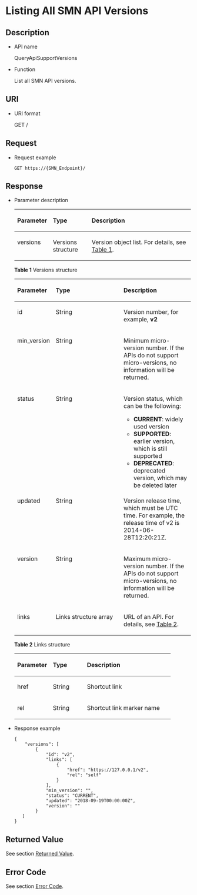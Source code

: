 # Listing All SMN API Versions<a name="smn_api_510001"></a>

## Description<a name="en-us_topic_0118694332_section46354700"></a>

-   API name

    QueryApiSupportVersions

-   Function

    List all SMN API versions.


## URI<a name="en-us_topic_0118694332_section14539121"></a>

-   URI format

    GET /


## Request<a name="en-us_topic_0118694332_section63743225"></a>

-   Request example

    ```
    GET https://{SMN_Endpoint}/
    ```


## Response<a name="en-us_topic_0118694332_section36818119"></a>

-   Parameter description

    <a name="en-us_topic_0118694332_table26328706"></a>
    <table><thead align="left"><tr id="en-us_topic_0118694332_row6366124"><th class="cellrowborder" valign="top" width="20%" id="mcps1.1.4.1.1"><p id="en-us_topic_0118694332_p45894015"><a name="en-us_topic_0118694332_p45894015"></a><a name="en-us_topic_0118694332_p45894015"></a><strong>Parameter</strong></p>
    </th>
    <th class="cellrowborder" valign="top" width="22%" id="mcps1.1.4.1.2"><p id="en-us_topic_0118694332_p26427706"><a name="en-us_topic_0118694332_p26427706"></a><a name="en-us_topic_0118694332_p26427706"></a><strong>Type</strong></p>
    </th>
    <th class="cellrowborder" valign="top" width="57.99999999999999%" id="mcps1.1.4.1.3"><p id="en-us_topic_0118694332_p60269446"><a name="en-us_topic_0118694332_p60269446"></a><a name="en-us_topic_0118694332_p60269446"></a><strong id="b84235270619115"><a name="b84235270619115"></a><a name="b84235270619115"></a>Description</strong></p>
    </th>
    </tr>
    </thead>
    <tbody><tr id="en-us_topic_0118694332_row22411503"><td class="cellrowborder" valign="top" width="20%" headers="mcps1.1.4.1.1 "><p id="en-us_topic_0118694332_p3392477"><a name="en-us_topic_0118694332_p3392477"></a><a name="en-us_topic_0118694332_p3392477"></a>versions</p>
    </td>
    <td class="cellrowborder" valign="top" width="22%" headers="mcps1.1.4.1.2 "><p id="en-us_topic_0118694332_p6355195"><a name="en-us_topic_0118694332_p6355195"></a><a name="en-us_topic_0118694332_p6355195"></a>Versions structure</p>
    </td>
    <td class="cellrowborder" valign="top" width="57.99999999999999%" headers="mcps1.1.4.1.3 "><p id="p09481736355"><a name="p09481736355"></a><a name="p09481736355"></a>Version object list. For details, see <a href="#table219819244718">Table 1</a>.</p>
    </td>
    </tr>
    </tbody>
    </table>

    **Table  1**  Versions structure

    <a name="table219819244718"></a>
    <table><thead align="left"><tr id="row1526011204718"><th class="cellrowborder" valign="top" width="21%" id="mcps1.2.4.1.1"><p id="p182602274711"><a name="p182602274711"></a><a name="p182602274711"></a><strong id="b12444115720445"><a name="b12444115720445"></a><a name="b12444115720445"></a>Parameter</strong></p>
    </th>
    <th class="cellrowborder" valign="top" width="39%" id="mcps1.2.4.1.2"><p id="p19260192154719"><a name="p19260192154719"></a><a name="p19260192154719"></a><strong>Type</strong></p>
    </th>
    <th class="cellrowborder" valign="top" width="40%" id="mcps1.2.4.1.3"><p id="p126017204718"><a name="p126017204718"></a><a name="p126017204718"></a><strong id="b33231158134412"><a name="b33231158134412"></a><a name="b33231158134412"></a>Description</strong></p>
    </th>
    </tr>
    </thead>
    <tbody><tr id="row15260132164715"><td class="cellrowborder" valign="top" width="21%" headers="mcps1.2.4.1.1 "><p id="p8907105518498"><a name="p8907105518498"></a><a name="p8907105518498"></a>id</p>
    </td>
    <td class="cellrowborder" valign="top" width="39%" headers="mcps1.2.4.1.2 "><p id="p129078554491"><a name="p129078554491"></a><a name="p129078554491"></a>String</p>
    </td>
    <td class="cellrowborder" valign="top" width="40%" headers="mcps1.2.4.1.3 "><p id="p88531517575"><a name="p88531517575"></a><a name="p88531517575"></a>Version number, for example, <strong id="b842352706151910"><a name="b842352706151910"></a><a name="b842352706151910"></a>v2</strong></p>
    </td>
    </tr>
    <tr id="row826819249365"><td class="cellrowborder" valign="top" width="21%" headers="mcps1.2.4.1.1 "><p id="en-us_topic_0118694332_p9543622"><a name="en-us_topic_0118694332_p9543622"></a><a name="en-us_topic_0118694332_p9543622"></a>min_version</p>
    </td>
    <td class="cellrowborder" valign="top" width="39%" headers="mcps1.2.4.1.2 "><p id="en-us_topic_0118694332_p34835893"><a name="en-us_topic_0118694332_p34835893"></a><a name="en-us_topic_0118694332_p34835893"></a>String</p>
    </td>
    <td class="cellrowborder" valign="top" width="40%" headers="mcps1.2.4.1.3 "><p id="p7948334354"><a name="p7948334354"></a><a name="p7948334354"></a>Minimum micro-version number. If the APIs do not support micro-versions, no information will be returned.</p>
    </td>
    </tr>
    <tr id="row972024243711"><td class="cellrowborder" valign="top" width="21%" headers="mcps1.2.4.1.1 "><p id="p2069817541346"><a name="p2069817541346"></a><a name="p2069817541346"></a>status</p>
    </td>
    <td class="cellrowborder" valign="top" width="39%" headers="mcps1.2.4.1.2 "><p id="p1698115415341"><a name="p1698115415341"></a><a name="p1698115415341"></a>String</p>
    </td>
    <td class="cellrowborder" valign="top" width="40%" headers="mcps1.2.4.1.3 "><p id="p1098793361817"><a name="p1098793361817"></a><a name="p1098793361817"></a>Version status, which can be the following:</p>
    <a name="ul1496114571817"></a><a name="ul1496114571817"></a><ul id="ul1496114571817"><li><strong id="b842352706115252"><a name="b842352706115252"></a><a name="b842352706115252"></a>CURRENT</strong>: widely used version</li><li><strong id="b19815101718012"><a name="b19815101718012"></a><a name="b19815101718012"></a>SUPPORTED</strong>: earlier version, which is still supported</li><li><strong id="b842352706115458"><a name="b842352706115458"></a><a name="b842352706115458"></a>DEPRECATED</strong>: deprecated version, which may be deleted later</li></ul>
    </td>
    </tr>
    <tr id="row79551828143611"><td class="cellrowborder" valign="top" width="21%" headers="mcps1.2.4.1.1 "><p id="p14902136113515"><a name="p14902136113515"></a><a name="p14902136113515"></a>updated</p>
    </td>
    <td class="cellrowborder" valign="top" width="39%" headers="mcps1.2.4.1.2 "><p id="p99021268355"><a name="p99021268355"></a><a name="p99021268355"></a>String</p>
    </td>
    <td class="cellrowborder" valign="top" width="40%" headers="mcps1.2.4.1.3 "><p id="p590215614356"><a name="p590215614356"></a><a name="p590215614356"></a>Version release time, which must be UTC time. For example, the release time of v2 is 2014-06-28T12:20:21Z.</p>
    </td>
    </tr>
    <tr id="row17393526173617"><td class="cellrowborder" valign="top" width="21%" headers="mcps1.2.4.1.1 "><p id="p29120166354"><a name="p29120166354"></a><a name="p29120166354"></a>version</p>
    </td>
    <td class="cellrowborder" valign="top" width="39%" headers="mcps1.2.4.1.2 "><p id="p691191611356"><a name="p691191611356"></a><a name="p691191611356"></a>String</p>
    </td>
    <td class="cellrowborder" valign="top" width="40%" headers="mcps1.2.4.1.3 "><p id="p209171618355"><a name="p209171618355"></a><a name="p209171618355"></a>Maximum micro-version number. If the APIs do not support micro-versions, no information will be returned.</p>
    </td>
    </tr>
    <tr id="row926062154712"><td class="cellrowborder" valign="top" width="21%" headers="mcps1.2.4.1.1 "><p id="p1390725544917"><a name="p1390725544917"></a><a name="p1390725544917"></a>links</p>
    </td>
    <td class="cellrowborder" valign="top" width="39%" headers="mcps1.2.4.1.2 "><p id="p13515150155715"><a name="p13515150155715"></a><a name="p13515150155715"></a>Links structure array</p>
    </td>
    <td class="cellrowborder" valign="top" width="40%" headers="mcps1.2.4.1.3 "><p id="p1785191514575"><a name="p1785191514575"></a><a name="p1785191514575"></a>URL of an API. For details, see <a href="#table1259118084015">Table 2</a>.</p>
    </td>
    </tr>
    </tbody>
    </table>

    **Table  2**  Links structure

    <a name="table1259118084015"></a>
    <table><thead align="left"><tr id="row159118012401"><th class="cellrowborder" valign="top" width="22.772277227722775%" id="mcps1.2.4.1.1"><p id="p115911807403"><a name="p115911807403"></a><a name="p115911807403"></a><strong id="b152913357209"><a name="b152913357209"></a><a name="b152913357209"></a>Parameter</strong></p>
    </th>
    <th class="cellrowborder" valign="top" width="21.782178217821784%" id="mcps1.2.4.1.2"><p id="p1459115044014"><a name="p1459115044014"></a><a name="p1459115044014"></a><strong>Type</strong></p>
    </th>
    <th class="cellrowborder" valign="top" width="55.44554455445545%" id="mcps1.2.4.1.3"><p id="p1559111015407"><a name="p1559111015407"></a><a name="p1559111015407"></a><strong id="b19775143712019"><a name="b19775143712019"></a><a name="b19775143712019"></a>Description</strong></p>
    </th>
    </tr>
    </thead>
    <tbody><tr id="row1459113024020"><td class="cellrowborder" valign="top" width="22.772277227722775%" headers="mcps1.2.4.1.1 "><p id="p175910054015"><a name="p175910054015"></a><a name="p175910054015"></a>href</p>
    </td>
    <td class="cellrowborder" valign="top" width="21.782178217821784%" headers="mcps1.2.4.1.2 "><p id="p459614402597"><a name="p459614402597"></a><a name="p459614402597"></a>String</p>
    </td>
    <td class="cellrowborder" valign="top" width="55.44554455445545%" headers="mcps1.2.4.1.3 "><p id="p2591150144013"><a name="p2591150144013"></a><a name="p2591150144013"></a>Shortcut link</p>
    </td>
    </tr>
    <tr id="row459130144018"><td class="cellrowborder" valign="top" width="22.772277227722775%" headers="mcps1.2.4.1.1 "><p id="p185911807401"><a name="p185911807401"></a><a name="p185911807401"></a>rel</p>
    </td>
    <td class="cellrowborder" valign="top" width="21.782178217821784%" headers="mcps1.2.4.1.2 "><p id="p856574025910"><a name="p856574025910"></a><a name="p856574025910"></a>String</p>
    </td>
    <td class="cellrowborder" valign="top" width="55.44554455445545%" headers="mcps1.2.4.1.3 "><p id="p959219013405"><a name="p959219013405"></a><a name="p959219013405"></a>Shortcut link marker name</p>
    </td>
    </tr>
    </tbody>
    </table>

-   Response example

    ```
    {
        "versions": [
            {
                "id": "v2",
                "links": [
                    {
                        "href": "https://127.0.0.1/v2",
                        "rel": "self"
                    }
                ],
                "min_version": "",
                "status": "CURRENT",
                "updated": "2018-09-19T00:00:00Z",
                "version": ""
            }
       ]
    }
    ```


## Returned Value<a name="en-us_topic_0118694332_section62927619"></a>

See section  [Returned Value](returned-value.md).

## Error Code<a name="section73211020122511"></a>

See section  [Error Code](error-code.md).

